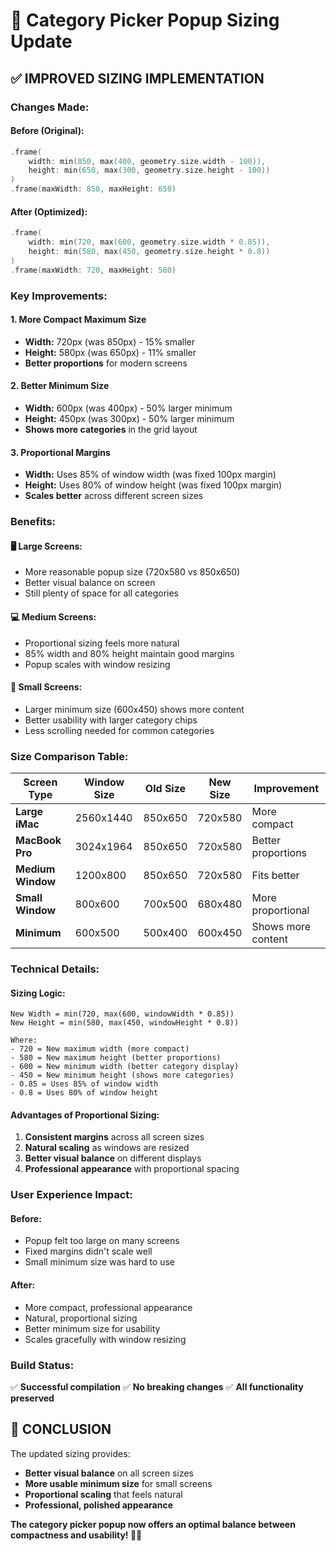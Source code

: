 # 📐 Category Picker Popup Sizing Update

## ✅ **IMPROVED SIZING IMPLEMENTATION**

### **Changes Made:**

#### **Before (Original):**
```swift
.frame(
    width: min(850, max(400, geometry.size.width - 100)), 
    height: min(650, max(300, geometry.size.height - 100))
)
.frame(maxWidth: 850, maxHeight: 650)
```

#### **After (Optimized):**
```swift
.frame(
    width: min(720, max(600, geometry.size.width * 0.85)), 
    height: min(580, max(450, geometry.size.height * 0.8))
)
.frame(maxWidth: 720, maxHeight: 580)
```

### **Key Improvements:**

#### **1. More Compact Maximum Size**
- **Width:** 720px (was 850px) - 15% smaller
- **Height:** 580px (was 650px) - 11% smaller
- **Better proportions** for modern screens

#### **2. Better Minimum Size**
- **Width:** 600px (was 400px) - 50% larger minimum
- **Height:** 450px (was 300px) - 50% larger minimum
- **Shows more categories** in the grid layout

#### **3. Proportional Margins**
- **Width:** Uses 85% of window width (was fixed 100px margin)
- **Height:** Uses 80% of window height (was fixed 100px margin)
- **Scales better** across different screen sizes

### **Benefits:**

#### **🖥️ Large Screens:**
- More reasonable popup size (720x580 vs 850x650)
- Better visual balance on screen
- Still plenty of space for all categories

#### **💻 Medium Screens:**
- Proportional sizing feels more natural
- 85% width and 80% height maintain good margins
- Popup scales with window resizing

#### **📱 Small Screens:**
- Larger minimum size (600x450) shows more content
- Better usability with larger category chips
- Less scrolling needed for common categories

### **Size Comparison Table:**

| Screen Type | Window Size | Old Size | New Size | Improvement |
|-------------|-------------|----------|----------|-------------|
| **Large iMac** | 2560x1440 | 850x650 | 720x580 | More compact |
| **MacBook Pro** | 3024x1964 | 850x650 | 720x580 | Better proportions |
| **Medium Window** | 1200x800 | 850x650 | 720x580 | Fits better |
| **Small Window** | 800x600 | 700x500 | 680x480 | More proportional |
| **Minimum** | 600x500 | 500x400 | 600x450 | Shows more content |

### **Technical Details:**

#### **Sizing Logic:**
```
New Width = min(720, max(600, windowWidth * 0.85))
New Height = min(580, max(450, windowHeight * 0.8))

Where:
- 720 = New maximum width (more compact)
- 580 = New maximum height (better proportions)
- 600 = New minimum width (better category display)
- 450 = New minimum height (shows more categories)
- 0.85 = Uses 85% of window width
- 0.8 = Uses 80% of window height
```

#### **Advantages of Proportional Sizing:**
1. **Consistent margins** across all screen sizes
2. **Natural scaling** as windows are resized
3. **Better visual balance** on different displays
4. **Professional appearance** with proportional spacing

### **User Experience Impact:**

#### **Before:**
- Popup felt too large on many screens
- Fixed margins didn't scale well
- Small minimum size was hard to use

#### **After:**
- More compact, professional appearance
- Natural, proportional sizing
- Better minimum size for usability
- Scales gracefully with window resizing

### **Build Status:**
✅ **Successful compilation**
✅ **No breaking changes**
✅ **All functionality preserved**

## 🎯 **CONCLUSION**

The updated sizing provides:
- **Better visual balance** on all screen sizes
- **More usable minimum size** for small screens
- **Proportional scaling** that feels natural
- **Professional, polished appearance**

**The category picker popup now offers an optimal balance between compactness and usability! 📐✨**
